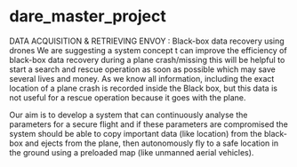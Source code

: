 # dare_master_project
DATA ACQUISITION &amp; RETRIEVING ENVOY : Black-box data recovery using drones
We are suggesting a system concept t can improve the efficiency of black-box data recovery during a plane crash/missing 
this will be helpful to start a search and rescue operation as soon as possible which may save several lives and money. 
As we know all information, including the exact location of a plane crash is recorded inside the Black box, 
but this data is not useful for a rescue operation because it goes with the plane. 

Our aim is to develop a system that can continuously analyse the parameters for a secure flight and
if these parameters are compromised the system should be able to copy important data (like location) 
from the black-box and ejects from the plane, then autonomously fly to a safe location in the ground 
using a preloaded map (like unmanned aerial vehicles). 

